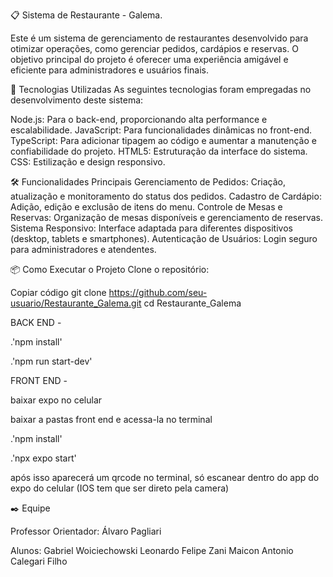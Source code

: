 📋 Sistema de Restaurante - Galema.  

Este é um sistema de gerenciamento de restaurantes desenvolvido para otimizar operações, como gerenciar pedidos, cardápios e reservas. O objetivo principal do projeto é oferecer uma experiência amigável e eficiente para administradores e usuários finais.

🚀 Tecnologias Utilizadas
As seguintes tecnologias foram empregadas no desenvolvimento deste sistema:

Node.js: Para o back-end, proporcionando alta performance e escalabilidade.
JavaScript: Para funcionalidades dinâmicas no front-end.
TypeScript: Para adicionar tipagem ao código e aumentar a manutenção e confiabilidade do projeto.
HTML5: Estruturação da interface do sistema.
CSS: Estilização e design responsivo.

🛠️ Funcionalidades Principais
Gerenciamento de Pedidos: Criação, atualização e monitoramento do status dos pedidos.
Cadastro de Cardápio: Adição, edição e exclusão de itens do menu.
Controle de Mesas e Reservas: Organização de mesas disponíveis e gerenciamento de reservas.
Sistema Responsivo: Interface adaptada para diferentes dispositivos (desktop, tablets e smartphones).
Autenticação de Usuários: Login seguro para administradores e atendentes.

📦 Como Executar o Projeto
Clone o repositório:


Copiar código
git clone https://github.com/seu-usuario/Restaurante_Galema.git
cd Restaurante_Galema

BACK END - 

.'npm install'

.'npm run start-dev'

FRONT END -

baixar expo no celular

baixar a pastas front end e acessa-la no terminal

.'npm install'

.'npx expo start'

após isso aparecerá um qrcode no terminal, só escanear dentro do app do expo do celular (IOS tem que ser direto pela camera)

✒️ Equipe

Professor Orientador: Álvaro Pagliari

Alunos:
Gabriel Woiciechowski
Leonardo Felipe Zani
Maicon Antonio Calegari Filho
